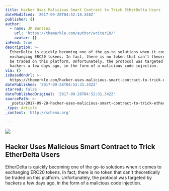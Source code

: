 ```yaml
---
title: Hacker Uses Malicious Smart Contract to Trick EtherDelta Users
dateModified: '2017-09-28T04:52:18.348Z'
publisher: {}
author:
  - name: JP Buntinx
    url: 'https://themerkle.com/author/writer10/'
    avatar: {}
inFeed: true
description: >-
  EtherDelta is quickly becoming one of the go-to solutions when it comes to
  exchanging ERC20 tokens. In fact, there is no token that can't theoretically
  be traded on this platform. Unfortunately, the protocol was targeted by
  hackers a few days ago, in the form of a malicious code injection.
via: {}
isBasedOnUrl: >-
  https://themerkle.com/hacker-uses-malicious-smart-contract-to-trick-etherdelta-users/
datePublished: '2017-09-28T04:52:31.342Z'
starred: false
datePublishedOriginal: '2017-09-28T04:52:31.342Z'
sourcePath: >-
  _posts/2017-09-28-hacker-uses-malicious-smart-contract-to-trick-etherdelta-use.md
_type: Article
_context: 'http://schema.org'

---
```

<article style=""><img src="https://themerkle.com/wp-content/uploads/shutterstock_679842001.jpg" /><h1>Hacker Uses Malicious Smart Contract to Trick EtherDelta Users</h1><p>EtherDelta is quickly becoming one of the go-to solutions when it comes to exchanging ERC20 tokens. In fact, there is no token that can't theoretically be traded on this platform. Unfortunately, the protocol was targeted by hackers a few days ago, in the form of a malicious code injection.</p></article>